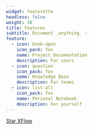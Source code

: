 ```yaml
---
widget: featurette
headless: false
weight: 30
title: Features
subtitle: Document _anything_ ✨
feature:
  - icon: book-open
    icon_pack: fas
    name: Project Documentation
    description: For users
  - icon: question
    icon_pack: fas
    name: Knowledge Base
    description: For teams
  - icon: list-alt
    icon_pack: fas
    name: Personal Notebook
    description: For yourself
---
```


<a class="github-button" href="https://github.com/aquastar/xflow" data-icon="octicon-star" data-size="large" data-show-count="true" aria-label="Star XFlow">Star XFlow</a>
